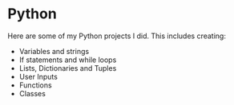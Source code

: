 # Python
Here are some of my Python projects I did. This includes creating:

* Variables and strings
* If statements and while loops
* Lists, Dictionaries and Tuples
* User Inputs
* Functions
* Classes
